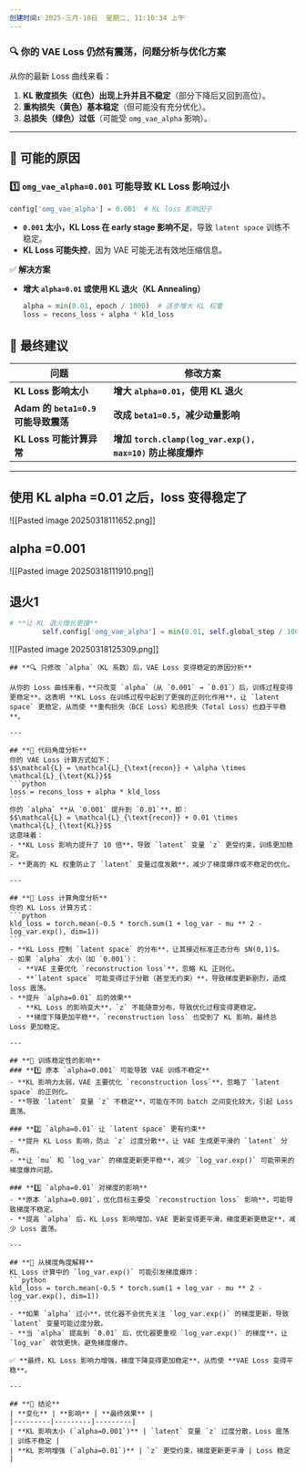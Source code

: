 ```yaml
---
创建时间: 2025-三月-18日  星期二, 11:10:34 上午
---
```

### **🔍 你的 VAE Loss 仍然有震荡，问题分析与优化方案**
从你的最新 Loss 曲线来看：
1. **KL 散度损失（红色）出现上升并且不稳定**（部分下降后又回到高位）。
2. **重构损失（黄色）基本稳定**（但可能没有充分优化）。
3. **总损失（绿色）过低**（可能受 `omg_vae_alpha` 影响）。


---

## **🔎 可能的原因**
### **1️⃣ `omg_vae_alpha=0.001` 可能导致 KL Loss 影响过小**
```python
config['omg_vae_alpha'] = 0.001  # KL loss 影响因子
```
- **`0.001` 太小，KL Loss 在 early stage 影响不足**，导致 `latent space` 训练不稳定。
- **KL Loss 可能失控**，因为 VAE 可能无法有效地压缩信息。

✅ **解决方案**
- **增大 `alpha=0.01` 或使用 KL 退火（KL Annealing）**
  ```python
  alpha = min(0.01, epoch / 1000)  # 逐步增大 KL 权重
  loss = recons_loss + alpha * kld_loss
  ```

## **🚀 最终建议**
| **问题**                        | **修改方案**                                           |
| ----------------------------- | -------------------------------------------------- |
| **KL Loss 影响太小**              | **增大 `alpha=0.01`，使用 KL 退火**                       |
| **Adam 的 `beta1=0.9` 可能导致震荡** | **改成 `beta1=0.5`，减少动量影响**                          |
| **KL Loss 可能计算异常**            | **增加 `torch.clamp(log_var.exp(), max=10)` 防止梯度爆炸** |



---


## 使用 KL alpha  =0.01 之后，loss 变得稳定了



![[Pasted image 20250318111652.png]]

## alpha =0.001
![[Pasted image 20250318111910.png]]

## 退火1
```python
# **让 KL 退火增长更慢**
        self.config['omg_vae_alpha'] = min(0.01, self.global_step / 100000)
```
![[Pasted image 20250318125309.png]]




````ad-help
## **🔍 只修改 `alpha`（KL 系数）后，VAE Loss 变得稳定的原因分析**

从你的 Loss 曲线来看，**只改变 `alpha`（从 `0.001` → `0.01`）后，训练过程变得更稳定**。这表明 **KL Loss 在训练过程中起到了更强的正则化作用**，让 `latent space` 更稳定，从而使 **重构损失（BCE Loss）和总损失（Total Loss）也趋于平稳**。

---

## **🔎 代码角度分析**
你的 VAE Loss 计算方式如下：
$$\mathcal{L} = \mathcal{L}_{\text{recon}} + \alpha \times \mathcal{L}_{\text{KL}}$$
```python
loss = recons_loss + alpha * kld_loss
```
你的 `alpha` **从 `0.001` 提升到 `0.01`**，即：
$$\mathcal{L} = \mathcal{L}_{\text{recon}} + 0.01 \times \mathcal{L}_{\text{KL}}$$
这意味着：
- **KL Loss 影响力提升了 10 倍**，导致 `latent` 变量 `z` 更受约束，训练更加稳定。
- **更高的 KL 权重防止了 `latent` 变量过度发散**，减少了梯度爆炸或不稳定的优化。

---

## **🔎 Loss 计算角度分析**
你的 KL Loss 计算方式：
```python
kld_loss = torch.mean(-0.5 * torch.sum(1 + log_var - mu ** 2 - log_var.exp(), dim=1))
```
- **KL Loss 控制 `latent space` 的分布**，让其接近标准正态分布 $N(0,1)$。
- 如果 `alpha` 太小（如 `0.001`）：
  - **VAE 主要优化 `reconstruction loss`**，忽略 KL 正则化。
  - **`latent space` 可能变得过于分散（甚至无约束）**，导致梯度更新剧烈，造成 loss 震荡。
- **提升 `alpha=0.01` 后的效果**
  - **KL Loss 的影响变大**，`z` 不能随意分布，导致优化过程变得更稳定。
  - **梯度下降更加平稳**，`reconstruction loss` 也受到了 KL 影响，最终总 Loss 更加稳定。

---

## **🔎 训练稳定性的影响**
### **1️⃣ 原本 `alpha=0.001` 可能导致 VAE 训练不稳定**
- **KL 影响力太弱，VAE 主要优化 `reconstruction loss`**，忽略了 `latent space` 的正则化。
- **导致 `latent` 变量 `z` 不稳定**，可能在不同 batch 之间变化较大，引起 Loss 震荡。

### **2️⃣ `alpha=0.01` 让 `latent space` 更有约束**
- **提升 KL Loss 影响，防止 `z` 过度分散**，让 VAE 生成更平滑的 `latent` 分布。
- **让 `mu` 和 `log_var` 的梯度更新更平稳**，减少 `log_var.exp()` 可能带来的梯度爆炸问题。

### **3️⃣ `alpha=0.01` 对梯度的影响**
- **原本 `alpha=0.001`，优化目标主要受 `reconstruction loss` 影响**，可能导致梯度不稳定。
- **提高 `alpha` 后，KL Loss 影响增加，VAE 更新变得更平滑，梯度更新更稳定**，减少 Loss 震荡。

---

## **🔎 从梯度角度解释**
KL Loss 计算中的 `log_var.exp()` 可能引发梯度爆炸：
```python
kld_loss = torch.mean(-0.5 * torch.sum(1 + log_var - mu ** 2 - log_var.exp(), dim=1))
```
- **如果 `alpha` 过小**，优化器不会优先关注 `log_var.exp()` 的梯度更新，导致 `latent` 变量可能过度分散。
- **当 `alpha` 提高到 `0.01` 后，优化器更重视 `log_var.exp()` 的梯度**，让 `log_var` 收敛更快，避免梯度爆炸。

✅ **最终，KL Loss 影响力增强，梯度下降变得更加稳定**，从而使 **VAE Loss 变得平稳**。

---

## **🚀 结论**
| **变化** | **影响** | **最终效果** |
|---------|---------|---------|
| **KL 影响太小 (`alpha=0.001`)** | `latent` 变量 `z` 过度分散，Loss 震荡 | 训练不稳定 |
| **KL 影响增强 (`alpha=0.01`)** | `z` 更受约束，梯度更新更平滑 | Loss 稳定 |


````